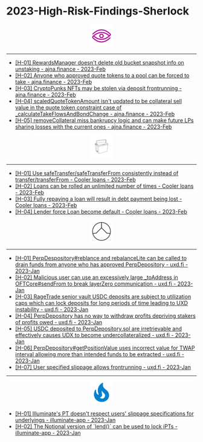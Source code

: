 # 2023-High-Risk-Findings-Sherlock
<p align="center">
                                <a href="https://www.ajna.finance/" target="_blank" rel="noreferrer"><img src="https://raw.githubusercontent.com/as16x/2023-Midium-Risk-Findings-Sherlock/main/Sherlock/Ajna.jpg" width="60" height="60" alt="Javascript" /></a></p>    
                                
---
* [[H-01] RewardsManager doesn't delete old bucket snapshot info on unstaking - ajna.finance - 2023-Feb](https://github.com/sherlock-audit/2023-01-ajna-judging/issues/183)
* [[H-02] Anyone who approved quote tokens to a pool can be forced to take - ajna.finance - 2023-Feb](https://github.com/sherlock-audit/2023-01-ajna-judging/issues/145)
* [[H-03] CryptoPunks NFTs may be stolen via deposit frontrunning - ajna.finance - 2023-Feb](https://github.com/sherlock-audit/2023-01-ajna-judging/issues/140)
* [[H-04] scaledQuoteTokenAmount isn't updated to be collateral sell value in the quote token constraint case of _calculateTakeFlowsAndBondChange - ajna.finance - 2023-Feb](https://github.com/sherlock-audit/2023-01-ajna-judging/issues/139) 
* [[H-05] removeCollateral miss bankrupcy logic and can make future LPs sharing losses with the current ones - ajna.finance - 2023-Feb](https://github.com/sherlock-audit/2023-01-ajna-judging/issues/133)
<p align="center">
                                <a href="https://ag0.gitbook.io/cooler-loans/" target="_blank" rel="noreferrer"><img src="https://raw.githubusercontent.com/as16x/2023-Midium-Risk-Findings-Sherlock/main/Sherlock/01UO5m5.jpeg?raw=true" width="60" height="60" alt="Javascript" /></a></p>    
                                
---
* [[H-01] Use safeTransfer/safeTransferFrom consistently instead of transfer/transferFrom - Cooler loans - 2023-Feb](https://github.com/sherlock-audit/2023-01-cooler-judging/issues/335)
* [[H-02] Loans can be rolled an unlimited number of times - Cooler loans - 2023-Feb](https://github.com/sherlock-audit/2023-01-cooler-judging/issues/215)
* [[H-03] Fully repaying a loan will result in debt payment being lost - Cooler loans - 2023-Feb](https://github.com/sherlock-audit/2023-01-cooler-judging/issues/33)
* [[H-04] Lender force Loan become default - Cooler loans - 2023-Feb](https://github.com/sherlock-audit/2023-01-cooler-judging/issues/23)

<p align="center">
                                <a href="https://uxd.fi" target="_blank" rel="noreferrer"><img src="https://github.com/as16x/2023-Midium-Risk-Findings-Sherlock/blob/main/Sherlock/UXD%20Protocol.jpg?raw=true" width="60" height="60" alt="Javascript" /></a></p>    
                                
---

* [[H-01] PerpDespository#reblance and rebalanceLite can be called to drain funds from anyone who has approved PerpDepository - uxd.fi - 2023-Jan](https://github.com/sherlock-audit/2023-01-uxd-judging/issues/228)
* [[H-02] Malicious user can use an excessively large _toAddress in OFTCore#sendFrom to break layerZero communication - uxd.fi - 2023-Jan](https://github.com/sherlock-audit/2023-01-uxd-judging/issues/270)
* [[H-03] RageTrade senior vault USDC deposits are subject to utilization caps which can lock deposits for long periods of time leading to UXD instability - uxd.fi - 2023-Jan](https://github.com/sherlock-audit/2023-01-uxd-judging/issues/253)
* [[H-04] PerpDepository has no way to withdraw profits depriving stakers of profits owed - uxd.fi - 2023-Jan](https://github.com/sherlock-audit/2023-01-uxd-judging/issues/251)
* [[H-05] USDC deposited to PerpDepository.sol are irretrievable and effectively causes UDX to become undercollateralized - uxd.fi - 2023-Jan](https://github.com/sherlock-audit/2023-01-uxd-judging/issues/250)
* [[H-06] PerpDepository#getPositionValue uses incorrect value for TWAP interval allowing more than intended funds to be extracted - uxd.fi - 2023-Jan](https://github.com/sherlock-audit/2023-01-uxd-judging/issues/249)
* [[H-07] User specified slippage allows frontrunning - uxd.fi - 2023-Jan](https://github.com/sherlock-audit/2023-01-uxd-judging/issues/192)
---
<p align="center">
                                <a href="https://illuminate-app.vercel.app/" target="_blank" rel="noreferrer"><img src="https://raw.githubusercontent.com/as16x/2023-Midium-Risk-Findings-Sherlock/main/Sherlock/Illuminate.png" width="60" height="60" alt="Javascript" /></a></p>    
                                
* [[H-01] Illuminate's PT doesn't respect users' slippage specifications for underlyings - illuminate-app - 2023-Jan](https://github.com/sherlock-audit/2023-01-illuminate-judging/issues/16)
* [[H-02] The Notional version of ´lend()´ can be used to lock iPTs - illuminate-app - 2023-Jan](https://github.com/sherlock-audit/2023-01-illuminate-judging/issues/15)
